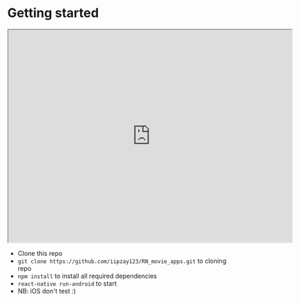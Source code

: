 # Getting started

<!DOCTYPE html>
<html>
<body>
  <iframe src="https://drive.google.com/file/d/1NPbcjXDJdhRelX1FcJSFYfwz47EMQzVA/preview" width="640" height="480"></iframe>

</body>
</html>

- Clone this repo
- `git clone https://github.com/iipzay123/RN_movie_apps.git` to cloning repo
- `npm install` to install all required dependencies
- `react-native run-android` to start
- NB: iOS don't test :)
